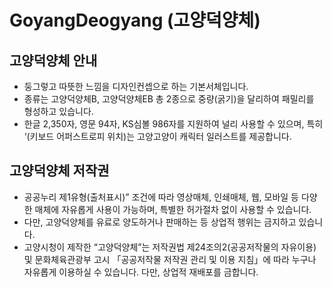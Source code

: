# GoyangDeogyang (고양덕양체)

## 고양덕양체 안내
* 둥그렇고 따뜻한 느낌을 디자인컨셉으로 하는 기본서체입니다.
* 종류는 고양덕양체B, 고양덕양체EB 총 2종으로 중량(굵기)을 달리하여 패밀리를 형성하고 있습니다.
* 한글 2,350자, 영문 94자, KS심볼 986자를 지원하여 널리 사용할 수 있으며, 특히 ‘(키보드 어퍼스트로피 위치)는 고양고양이 캐릭터 일러스트를 제공합니다.

## 고양덕양체 저작권
* 공공누리 제1유형(출처표시)” 조건에 따라 영상매체, 인쇄매체, 웹, 모바일 등 다양한 매체에 자유롭게 사용이 가능하며, 특별한 허가절차 없이 사용할 수 있습니다.
* 다만, 고양덕양체를 유료로 양도하거나 판매하는 등 상업적 행위는 금지하고 있습니다.
* 고양시청이 제작한 “고양덕양체”는 저작권법 제24조의2(공공저작물의 자유이용) 및 문화체육관광부 고시 「공공저작물 저작권 관리 및 이용 지침」에 따라 누구나 자유롭게 이용하실 수 있습니다. 다만, 상업적 재배포를 금합니다.